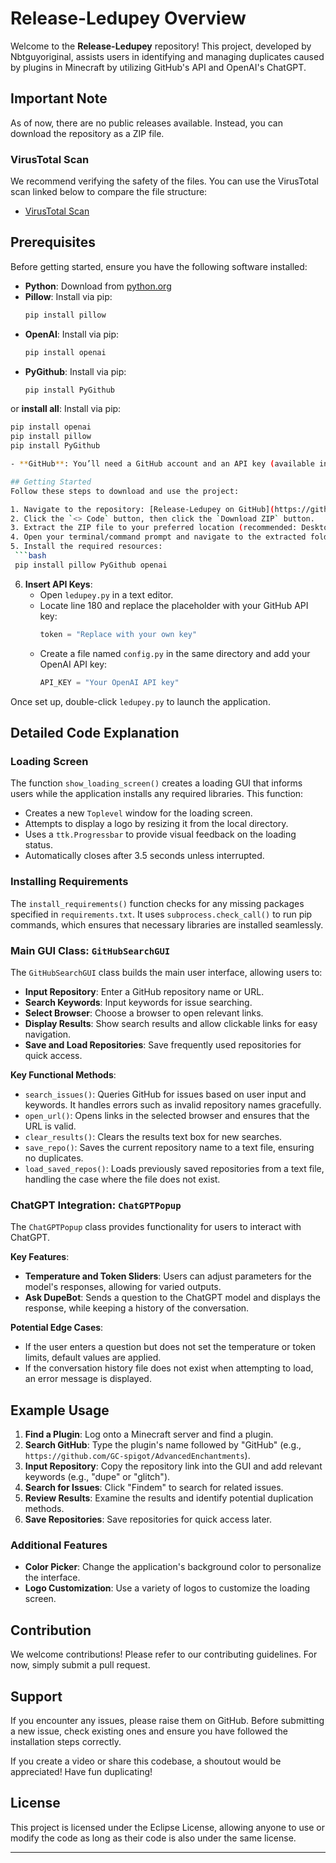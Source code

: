 

# Release-Ledupey Overview

Welcome to the **Release-Ledupey** repository! This project, developed by Nbtguyoriginal, assists users in identifying and managing duplicates caused by plugins in Minecraft by utilizing GitHub's API and OpenAI's ChatGPT.

## Important Note
As of now, there are no public releases available. Instead, you can download the repository as a ZIP file.

### VirusTotal Scan
We recommend verifying the safety of the files. You can use the VirusTotal scan linked below to compare the file structure:
- [VirusTotal Scan](https://www.virustotal.com/gui/file/eab16896e02a3653818ed6e3a50e4c25391a6e9f5d455d382154bbb3c9441709)

## Prerequisites
Before getting started, ensure you have the following software installed:

- **Python**: Download from [python.org](https://www.python.org/)
- **Pillow**: Install via pip:
  ```bash
  pip install pillow
  ```
- **OpenAI**: Install via pip:
  ```bash
  pip install openai
  ```
- **PyGithub**: Install via pip:
  ```bash
  pip install PyGithub
  ```

or 
 **install all**: Install via pip:
  ```bash
  pip install openai
  pip install pillow
  pip install PyGithub

- **GitHub**: You’ll need a GitHub account and an API key (available in your GitHub settings).

## Getting Started
Follow these steps to download and use the project:

1. Navigate to the repository: [Release-Ledupey on GitHub](https://github.com/Nbtguyoriginal/Release-Ledupey.git).
2. Click the `<> Code` button, then click the `Download ZIP` button.
3. Extract the ZIP file to your preferred location (recommended: Desktop).
4. Open your terminal/command prompt and navigate to the extracted folder. Alternatively, open the folder and type `cmd` in the address bar.
5. Install the required resources:
   ```bash
   pip install pillow PyGithub openai
   ```
6. **Insert API Keys**:
   - Open `ledupey.py` in a text editor.
   - Locate line 180 and replace the placeholder with your GitHub API key:
     ```python
     token = "Replace with your own key"
     ```
   - Create a file named `config.py` in the same directory and add your OpenAI API key:
     ```python
     API_KEY = "Your OpenAI API key"
     ```

Once set up, double-click `ledupey.py` to launch the application.

## Detailed Code Explanation

### Loading Screen
The function `show_loading_screen()` creates a loading GUI that informs users while the application installs any required libraries. This function:

- Creates a new `Toplevel` window for the loading screen.
- Attempts to display a logo by resizing it from the local directory.
- Uses a `ttk.Progressbar` to provide visual feedback on the loading status.
- Automatically closes after 3.5 seconds unless interrupted.

### Installing Requirements
The `install_requirements()` function checks for any missing packages specified in `requirements.txt`. It uses `subprocess.check_call()` to run pip commands, which ensures that necessary libraries are installed seamlessly.

### Main GUI Class: `GitHubSearchGUI`
The `GitHubSearchGUI` class builds the main user interface, allowing users to:

- **Input Repository**: Enter a GitHub repository name or URL.
- **Search Keywords**: Input keywords for issue searching.
- **Select Browser**: Choose a browser to open relevant links.
- **Display Results**: Show search results and allow clickable links for easy navigation.
- **Save and Load Repositories**: Save frequently used repositories for quick access.

**Key Functional Methods**:
- `search_issues()`: Queries GitHub for issues based on user input and keywords. It handles errors such as invalid repository names gracefully.
- `open_url()`: Opens links in the selected browser and ensures that the URL is valid.
- `clear_results()`: Clears the results text box for new searches.
- `save_repo()`: Saves the current repository name to a text file, ensuring no duplicates.
- `load_saved_repos()`: Loads previously saved repositories from a text file, handling the case where the file does not exist.

### ChatGPT Integration: `ChatGPTPopup`
The `ChatGPTPopup` class provides functionality for users to interact with ChatGPT.

**Key Features**:
- **Temperature and Token Sliders**: Users can adjust parameters for the model's responses, allowing for varied outputs.
- **Ask DupeBot**: Sends a question to the ChatGPT model and displays the response, while keeping a history of the conversation.

**Potential Edge Cases**:
- If the user enters a question but does not set the temperature or token limits, default values are applied.
- If the conversation history file does not exist when attempting to load, an error message is displayed.

## Example Usage
1. **Find a Plugin**: Log onto a Minecraft server and find a plugin.
2. **Search GitHub**: Type the plugin's name followed by "GitHub" (e.g., `https://github.com/GC-spigot/AdvancedEnchantments`).
3. **Input Repository**: Copy the repository link into the GUI and add relevant keywords (e.g., "dupe" or "glitch").
4. **Search for Issues**: Click "Findem" to search for related issues.
5. **Review Results**: Examine the results and identify potential duplication methods.
6. **Save Repositories**: Save repositories for quick access later.

### Additional Features
- **Color Picker**: Change the application's background color to personalize the interface.
- **Logo Customization**: Use a variety of logos to customize the loading screen.

## Contribution
We welcome contributions! Please refer to our contributing guidelines. For now, simply submit a pull request.

## Support
If you encounter any issues, please raise them on GitHub. Before submitting a new issue, check existing ones and ensure you have followed the installation steps correctly.

If you create a video or share this codebase, a shoutout would be appreciated! Have fun duplicating!

## License
This project is licensed under the Eclipse License, allowing anyone to use or modify the code as long as their code is also under the same license.

---
